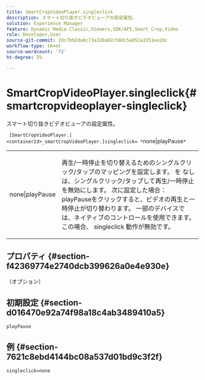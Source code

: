 ```yaml
---
title: SmartCropVideoPlayer.singleclick
description: スマート切り抜きビデオビューアの設定属性。
solution: Experience Manager
feature: Dynamic Media Classic,Viewers,SDK/API,Smart Crop,Video
role: Developer,User
source-git-commit: 2dc7b92da6c73a328a82c50dc5a052a3351ee2dc
workflow-type: tm+mt
source-wordcount: '72'
ht-degree: 5%

---
```


# SmartCropVideoPlayer.singleclick{#smartcropvideoplayer-singleclick}

スマート切り抜きビデオビューアの設定属性。

` [SmartCropVideoPlayer.|<containerId>_smartCropVideoPlayer.]singleclick= *`none|playPause`*`

<table id="table_C616483932C2482CA9794DDD7313FD7C"> 
 <tbody> 
  <tr> 
   <td colname="col1"> <p> <span class="codeph"> <span class="varname"> none|playPause</span> </span> </p> </td> 
   <td colname="col2"> <p> 再生/一時停止を切り替えるためのシングルクリック/タップのマッピングを設定します。 を <span class="codeph"> なし</span> は、シングルクリック/タップして再生/一時停止を無効にします。 次に設定した場合： <span class="codeph"> playPause</span>をクリックすると、ビデオの再生と一時停止が切り替わります。 一部のデバイスでは、ネイティブのコントロールを使用できます。 この場合、 <span class="codeph"> singleclick</span> 動作が無効です。 </p> </td> 
  </tr> 
 </tbody> 
</table>

## プロパティ {#section-f42369774e2740dcb399626a0e4e930e}

（オプション）

## 初期設定 {#section-d016470e92a74f98a18c4ab3489410a5}

`playPause`

## 例 {#section-7621c8ebd4144bc08a537d01bd9c3f2f}

```
singleclick=none
```

